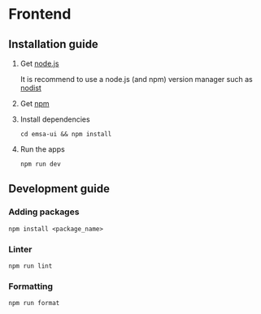 # Frontend

## Installation guide

1. Get [node.js](https://nodejs.org/en/download/current)

   It is recommend to use a node.js (and npm) version manager such as [nodist](https://github.com/nullivex/nodist)

2. Get [npm](https://docs.npmjs.com/downloading-and-installing-node-js-and-npm)

3. Install dependencies

   `cd emsa-ui && npm install`

4. Run the apps

   `npm run dev`

## Development guide

### Adding packages

`npm install <package_name>`

### Linter

`npm run lint`

### Formatting

`npm run format`
